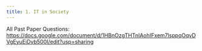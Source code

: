 ```yaml
---
title: 1. IT in Society
---
```


All Past Paper Questions: https://docs.google.com/document/d/1HBnOzgTHTnIAohIFxem7lsppqOqvDVgEyuEiDvb500I/edit?usp=sharing